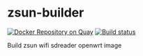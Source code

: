 # zsun-builder
[![Docker Repository on Quay](https://quay.io/repository/puteulanus/zsun-builder/status "Docker Repository on Quay")](https://quay.io/repository/puteulanus/zsun-builder)
[![Build status](https://ci.appveyor.com/api/projects/status/2q6yu4nrhb0v5isd?svg=true)](https://ci.appveyor.com/project/puteulanus/zsun-builder/build/artifacts)

Build zsun wifi sdreader openwrt image
